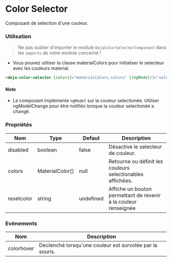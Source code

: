# Color Selector
Composant de selection d'une couleur.  

### Utilisation 
> Ne pas oublier d'importer le module `DejaColorSelectorComponent` dans les `imports` de votre module concerné !

  - Vous pouvez utiliser la classe materialColors pour initialiser le selecteur avec les couleurs material.

```html
<deja-color-selector [colors]="materialColors.colors" [(ngModel)]="selectedColor" (colorhover)="onColorPickerHover($event)"></deja-color-selector>
```

#### Note
 - Le composant implémente `ngModel` sur la couleur selectionée. Utiliser ngModelChange pour être notifiés lorsque la couleur selectionée a changé.

### Propriétés

<table>
<thead>
<tr>
    <th>Nom</th>
    <th>Type</th>
    <th>Defaut</th>
    <th>Description</th>
</tr>
</thead>
<tbody>
<tr>
    <td>disabled</td>
    <td>boolean</td>
    <td>false</td>
    <td>Désactive le selecteur de couleur.</td>
</tr>
<tr>
    <td>colors</td>
    <td>MaterialColor[]</td>
    <td>null</td>
    <td>Retourne ou définit les couleurs selectionables affichées.</td>
</tr>
<tr>
    <td>resetcolor</td>
    <td>string</td>
    <td>undefined</td>
    <td>Affiche un bouton permettant de revenir à la couleur renseignée</td>
</tr>
</tbody>
</table>

### Evénements

<table>
<thead>
<tr>
    <th>Nom</th>
    <th>Description</th>
</tr>
</thead>
<tbody>
<tr>
    <td>colorhover</td>
    <td>Déclenché lorsqu'une couleur est survolée par la souris.</td>
</tr>
</tbody>
</table>
